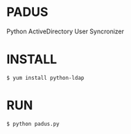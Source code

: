 PADUS
=====

Python ActiveDirectory User Syncronizer


INSTALL
=======

`$ yum install python-ldap`

RUN
===

`$ python padus.py`
